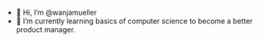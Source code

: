- 👋 Hi, I’m @wanjamueller
- 🌱 I’m currently learning basics of computer science to become a better product manager.

<!---
wanjamueller/wanjamueller is a ✨ special ✨ repository because its `README.md` (this file) appears on your GitHub profile.
You can click the Preview link to take a look at your changes.
--->
